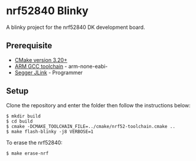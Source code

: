 # nrf52840 Blinky

A blinky project for the nrf52840 DK development board.

## Prerequisite

- [CMake version 3.20+](https://cmake.org/download/)
- [ARM GCC toolchain](https://developer.arm.com/tools-and-software/open-source-software/developer-tools/gnu-toolchain/gnu-rm/downloads) - arm-none-eabi-
- [Segger JLink](https://www.segger.com/downloads/jlink/) - Programmer

## Setup

Clone the repository and enter the folder then follow the instructions below:

    $ mkdir build
    $ cd build
    $ cmake -DCMAKE_TOOLCHAIN_FILE=../cmake/nrf52-toolchain.cmake ..
    $ make flash-blinky -j8 VERBOSE=1 

To erase the nrf52840:

    $ make erase-nrf
